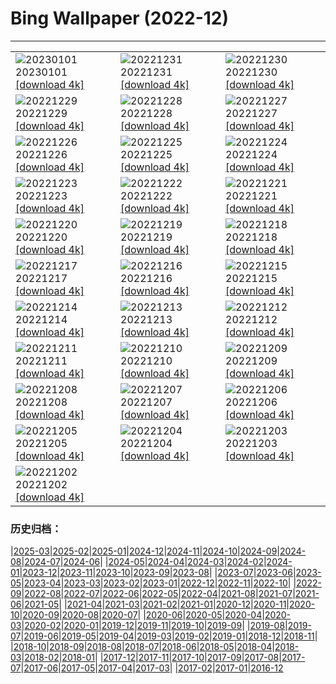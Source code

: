 # Bing Wallpaper (2022-12)
**************

<table><tr><td><img src="https://www.bing.com/th?id=OHR.Gantan2023_JA-JP0780615179_1920x1080.jpg" alt="20230101"> 20230101 <a href="https://www.bing.com/th?id=OHR.Gantan2023_JA-JP0780615179_UHD.jpg">[download 4k]</a></td><td><img src="https://www.bing.com/th?id=OHR.Nara_TodaijiBell2022_JA-JP0129080752_1920x1080.jpg" alt="20221231"> 20221231 <a href="https://www.bing.com/th?id=OHR.Nara_TodaijiBell2022_JA-JP0129080752_UHD.jpg">[download 4k]</a></td><td><img src="https://www.bing.com/th?id=OHR.ChalkRock_JA-JP9713256399_1920x1080.jpg" alt="20221230"> 20221230 <a href="https://www.bing.com/th?id=OHR.ChalkRock_JA-JP9713256399_UHD.jpg">[download 4k]</a></td></tr><tr><td><img src="https://www.bing.com/th?id=OHR.ButterflyEffect_JA-JP5566136636_1920x1080.jpg" alt="20221229"> 20221229 <a href="https://www.bing.com/th?id=OHR.ButterflyEffect_JA-JP5566136636_UHD.jpg">[download 4k]</a></td><td><img src="https://www.bing.com/th?id=OHR.ChiesaBianca_JA-JP5162517168_1920x1080.jpg" alt="20221228"> 20221228 <a href="https://www.bing.com/th?id=OHR.ChiesaBianca_JA-JP5162517168_UHD.jpg">[download 4k]</a></td><td><img src="https://www.bing.com/th?id=OHR.BlueLagoon_JA-JP4946711917_1920x1080.jpg" alt="20221227"> 20221227 <a href="https://www.bing.com/th?id=OHR.BlueLagoon_JA-JP4946711917_UHD.jpg">[download 4k]</a></td></tr><tr><td><img src="https://www.bing.com/th?id=OHR.BeverleyWestwood_JA-JP4358160111_1920x1080.jpg" alt="20221226"> 20221226 <a href="https://www.bing.com/th?id=OHR.BeverleyWestwood_JA-JP4358160111_UHD.jpg">[download 4k]</a></td><td><img src="https://www.bing.com/th?id=OHR.ChristmasSouvenir_JA-JP8534643006_1920x1080.jpg" alt="20221225"> 20221225 <a href="https://www.bing.com/th?id=OHR.ChristmasSouvenir_JA-JP8534643006_UHD.jpg">[download 4k]</a></td><td><img src="https://www.bing.com/th?id=OHR.AmalgaTree_JA-JP3864422935_1920x1080.jpg" alt="20221224"> 20221224 <a href="https://www.bing.com/th?id=OHR.AmalgaTree_JA-JP3864422935_UHD.jpg">[download 4k]</a></td></tr><tr><td><img src="https://www.bing.com/th?id=OHR.Enoshima_lighthouse2022_JA-JP3585685207_1920x1080.jpg" alt="20221223"> 20221223 <a href="https://www.bing.com/th?id=OHR.Enoshima_lighthouse2022_JA-JP3585685207_UHD.jpg">[download 4k]</a></td><td><img src="https://www.bing.com/th?id=OHR.SolarHalo_JA-JP3275904234_1920x1080.jpg" alt="20221222"> 20221222 <a href="https://www.bing.com/th?id=OHR.SolarHalo_JA-JP3275904234_UHD.jpg">[download 4k]</a></td><td><img src="https://www.bing.com/th?id=OHR.TreeGaleriesLafayette_JA-JP6784478970_1920x1080.jpg" alt="20221221"> 20221221 <a href="https://www.bing.com/th?id=OHR.TreeGaleriesLafayette_JA-JP6784478970_UHD.jpg">[download 4k]</a></td></tr><tr><td><img src="https://www.bing.com/th?id=OHR.PalaceBelvedere_JA-JP2745578979_1920x1080.jpg" alt="20221220"> 20221220 <a href="https://www.bing.com/th?id=OHR.PalaceBelvedere_JA-JP2745578979_UHD.jpg">[download 4k]</a></td><td><img src="https://www.bing.com/th?id=OHR.WinterberryBush_JA-JP2511060992_1920x1080.jpg" alt="20221219"> 20221219 <a href="https://www.bing.com/th?id=OHR.WinterberryBush_JA-JP2511060992_UHD.jpg">[download 4k]</a></td><td><img src="https://www.bing.com/th?id=OHR.SouthBeach_JA-JP2259352200_1920x1080.jpg" alt="20221218"> 20221218 <a href="https://www.bing.com/th?id=OHR.SouthBeach_JA-JP2259352200_UHD.jpg">[download 4k]</a></td></tr><tr><td><img src="https://www.bing.com/th?id=OHR.GlacierGoats_JA-JP2028040085_1920x1080.jpg" alt="20221217"> 20221217 <a href="https://www.bing.com/th?id=OHR.GlacierGoats_JA-JP2028040085_UHD.jpg">[download 4k]</a></td><td><img src="https://www.bing.com/th?id=OHR.AtlantaLights_JA-JP7059875075_1920x1080.jpg" alt="20221216"> 20221216 <a href="https://www.bing.com/th?id=OHR.AtlantaLights_JA-JP7059875075_UHD.jpg">[download 4k]</a></td><td><img src="https://www.bing.com/th?id=OHR.Borovets_JA-JP8649079597_1920x1080.jpg" alt="20221215"> 20221215 <a href="https://www.bing.com/th?id=OHR.Borovets_JA-JP8649079597_UHD.jpg">[download 4k]</a></td></tr><tr><td><img src="https://www.bing.com/th?id=OHR.GranParadiso100th_JA-JP3864163368_1920x1080.jpg" alt="20221214"> 20221214 <a href="https://www.bing.com/th?id=OHR.GranParadiso100th_JA-JP3864163368_UHD.jpg">[download 4k]</a></td><td><img src="https://www.bing.com/th?id=OHR.InstagramHallstatt_JA-JP3616440039_1920x1080.jpg" alt="20221213"> 20221213 <a href="https://www.bing.com/th?id=OHR.InstagramHallstatt_JA-JP3616440039_UHD.jpg">[download 4k]</a></td><td><img src="https://www.bing.com/th?id=OHR.PoinsettiaDay_JA-JP3377889721_1920x1080.jpg" alt="20221212"> 20221212 <a href="https://www.bing.com/th?id=OHR.PoinsettiaDay_JA-JP3377889721_UHD.jpg">[download 4k]</a></td></tr><tr><td><img src="https://www.bing.com/th?id=OHR.BuchsteinRossstein_JA-JP3133767278_1920x1080.jpg" alt="20221211"> 20221211 <a href="https://www.bing.com/th?id=OHR.BuchsteinRossstein_JA-JP3133767278_UHD.jpg">[download 4k]</a></td><td><img src="https://www.bing.com/th?id=OHR.SaltDesert_JA-JP2809649437_1920x1080.jpg" alt="20221210"> 20221210 <a href="https://www.bing.com/th?id=OHR.SaltDesert_JA-JP2809649437_UHD.jpg">[download 4k]</a></td><td><img src="https://www.bing.com/th?id=OHR.NorwayMuskox_JA-JP2556690110_1920x1080.jpg" alt="20221209"> 20221209 <a href="https://www.bing.com/th?id=OHR.NorwayMuskox_JA-JP2556690110_UHD.jpg">[download 4k]</a></td></tr><tr><td><img src="https://www.bing.com/th?id=OHR.FlorenceAerial_JA-JP2336728870_1920x1080.jpg" alt="20221208"> 20221208 <a href="https://www.bing.com/th?id=OHR.FlorenceAerial_JA-JP2336728870_UHD.jpg">[download 4k]</a></td><td><img src="https://www.bing.com/th?id=OHR.Taisetsu2022_JA-JP2044137917_1920x1080.jpg" alt="20221207"> 20221207 <a href="https://www.bing.com/th?id=OHR.Taisetsu2022_JA-JP2044137917_UHD.jpg">[download 4k]</a></td><td><img src="https://www.bing.com/th?id=OHR.GreatEgret_JA-JP1813627200_1920x1080.jpg" alt="20221206"> 20221206 <a href="https://www.bing.com/th?id=OHR.GreatEgret_JA-JP1813627200_UHD.jpg">[download 4k]</a></td></tr><tr><td><img src="https://www.bing.com/th?id=OHR.StNick_JA-JP1569378838_1920x1080.jpg" alt="20221205"> 20221205 <a href="https://www.bing.com/th?id=OHR.StNick_JA-JP1569378838_UHD.jpg">[download 4k]</a></td><td><img src="https://www.bing.com/th?id=OHR.KilimanjaroElephants_JA-JP1142270129_1920x1080.jpg" alt="20221204"> 20221204 <a href="https://www.bing.com/th?id=OHR.KilimanjaroElephants_JA-JP1142270129_UHD.jpg">[download 4k]</a></td><td><img src="https://www.bing.com/th?id=OHR.MiamiDT_JA-JP5319718687_1920x1080.jpg" alt="20221203"> 20221203 <a href="https://www.bing.com/th?id=OHR.MiamiDT_JA-JP5319718687_UHD.jpg">[download 4k]</a></td></tr><tr><td><img src="https://www.bing.com/th?id=OHR.BraidedRiverDelta_JA-JP5212879318_1920x1080.jpg" alt="20221202"> 20221202 <a href="https://www.bing.com/th?id=OHR.BraidedRiverDelta_JA-JP5212879318_UHD.jpg">[download 4k]</a></td><td></td><td></td></tr></table>

### 历史归档：

|[2025-03](/../2025-03/2025-03.md)|[2025-02](/../2025-02/2025-02.md)|[2025-01](/../2025-01/2025-01.md)|[2024-12](/../2024-12/2024-12.md)|[2024-11](/../2024-11/2024-11.md)|[2024-10](/../2024-10/2024-10.md)|[2024-09](/../2024-09/2024-09.md)|[2024-08](/../2024-08/2024-08.md)|[2024-07](/../2024-07/2024-07.md)|[2024-06](/../2024-06/2024-06.md)|
|[2024-05](/../2024-05/2024-05.md)|[2024-04](/../2024-04/2024-04.md)|[2024-03](/../2024-03/2024-03.md)|[2024-02](/../2024-02/2024-02.md)|[2024-01](/../2024-01/2024-01.md)|[2023-12](/../2023-12/2023-12.md)|[2023-11](/../2023-11/2023-11.md)|[2023-10](/../2023-10/2023-10.md)|[2023-09](/../2023-09/2023-09.md)|[2023-08](/../2023-08/2023-08.md)|
|[2023-07](/../2023-07/2023-07.md)|[2023-06](/../2023-06/2023-06.md)|[2023-05](/../2023-05/2023-05.md)|[2023-04](/../2023-04/2023-04.md)|[2023-03](/../2023-03/2023-03.md)|[2023-02](/../2023-02/2023-02.md)|[2023-01](/../2023-01/2023-01.md)|[2022-12](/2022-12.md)|[2022-11](/../2022-11/2022-11.md)|[2022-10](/../2022-10/2022-10.md)|
|[2022-09](/../2022-09/2022-09.md)|[2022-08](/../2022-08/2022-08.md)|[2022-07](/../2022-07/2022-07.md)|[2022-06](/../2022-06/2022-06.md)|[2022-05](/../2022-05/2022-05.md)|[2022-04](/../2022-04/2022-04.md)|[2021-08](/../2021-08/2021-08.md)|[2021-07](/../2021-07/2021-07.md)|[2021-06](/../2021-06/2021-06.md)|[2021-05](/../2021-05/2021-05.md)|
|[2021-04](/../2021-04/2021-04.md)|[2021-03](/../2021-03/2021-03.md)|[2021-02](/../2021-02/2021-02.md)|[2021-01](/../2021-01/2021-01.md)|[2020-12](/../2020-12/2020-12.md)|[2020-11](/../2020-11/2020-11.md)|[2020-10](/../2020-10/2020-10.md)|[2020-09](/../2020-09/2020-09.md)|[2020-08](/../2020-08/2020-08.md)|[2020-07](/../2020-07/2020-07.md)|
|[2020-06](/../2020-06/2020-06.md)|[2020-05](/../2020-05/2020-05.md)|[2020-04](/../2020-04/2020-04.md)|[2020-03](/../2020-03/2020-03.md)|[2020-02](/../2020-02/2020-02.md)|[2020-01](/../2020-01/2020-01.md)|[2019-12](/../2019-12/2019-12.md)|[2019-11](/../2019-11/2019-11.md)|[2019-10](/../2019-10/2019-10.md)|[2019-09](/../2019-09/2019-09.md)|
|[2019-08](/../2019-08/2019-08.md)|[2019-07](/../2019-07/2019-07.md)|[2019-06](/../2019-06/2019-06.md)|[2019-05](/../2019-05/2019-05.md)|[2019-04](/../2019-04/2019-04.md)|[2019-03](/../2019-03/2019-03.md)|[2019-02](/../2019-02/2019-02.md)|[2019-01](/../2019-01/2019-01.md)|[2018-12](/../2018-12/2018-12.md)|[2018-11](/../2018-11/2018-11.md)|
|[2018-10](/../2018-10/2018-10.md)|[2018-09](/../2018-09/2018-09.md)|[2018-08](/../2018-08/2018-08.md)|[2018-07](/../2018-07/2018-07.md)|[2018-06](/../2018-06/2018-06.md)|[2018-05](/../2018-05/2018-05.md)|[2018-04](/../2018-04/2018-04.md)|[2018-03](/../2018-03/2018-03.md)|[2018-02](/../2018-02/2018-02.md)|[2018-01](/../2018-01/2018-01.md)|
|[2017-12](/../2017-12/2017-12.md)|[2017-11](/../2017-11/2017-11.md)|[2017-10](/../2017-10/2017-10.md)|[2017-09](/../2017-09/2017-09.md)|[2017-08](/../2017-08/2017-08.md)|[2017-07](/../2017-07/2017-07.md)|[2017-06](/../2017-06/2017-06.md)|[2017-05](/../2017-05/2017-05.md)|[2017-04](/../2017-04/2017-04.md)|[2017-03](/../2017-03/2017-03.md)|
|[2017-02](/../2017-02/2017-02.md)|[2017-01](/../2017-01/2017-01.md)|[2016-12](/../2016-12/2016-12.md)